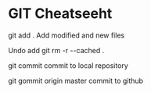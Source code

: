 GIT Cheatseeht
==============

git add .
Add modified and new files

Undo add
git rm -r --cached .

git commit
commit to local repository

git gommit origin master
commit to github